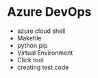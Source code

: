 # Azure DevOps

- azure cloud shell
- Makefile
- python pip
- Virtual Environment
- Click tool
- creating test code
